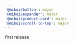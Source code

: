 ```yaml
---
'@mikqi/button': major
'@mikqi/expander': major
'@mikqi/product-card': major
'@mikqi/scroll-to-top': major
---
```


first release

